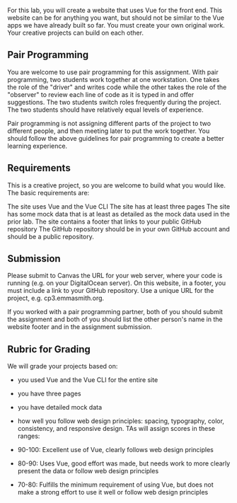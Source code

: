 	
For this lab, you will create a website that uses Vue for the front end. This website can be for anything you want, but should not be similar to the Vue apps we have already built so far. You must create your own original work. Your creative projects can build on each other.

## Pair Programming
You are welcome to use pair programming for this assignment. With pair programming,  two students work together at one workstation. One takes the role of the "driver" and writes code while the other takes the role of the "observer" to review each line of code as it is typed in and offer suggestions. The two students switch roles frequently during the project. The two students should have relatively equal levels of experience.

Pair programming is not assigning different parts of the project to two different people, and then meeting later to put the work together. You should follow the above guidelines for pair programming to create a better learning experience.

## Requirements
This is a creative project, so you are welcome to build what you would like. The basic requirements are:

The site uses Vue and the Vue CLI
The site has at least three pages
The site has some mock data that is at least as detailed as the mock data used in the prior lab.
The site contains a footer that links to your public GitHub repository
The GitHub repository should be in your own GitHub account and should be a public repository.

## Submission
Please submit to Canvas the URL for your web server, where your code is running (e.g. on your DigitalOcean server). On this website, in a footer, you must include a link to your GitHub repository. Use a unique URL for the project, e.g. cp3.emmasmith.org.

If you worked with a pair programming partner, both of you should submit the assignment and both of you should list the other person's name in the website footer and in the assignment submission.

## Rubric for Grading
We will grade your projects based on:

- you used Vue and the Vue CLI for the entire site
- you have three pages
- you have detailed mock data
- how well you follow web design principles: spacing, typography, color, consistency, and responsive design.
TAs will assign scores in these ranges:

- 90-100: Excellent use of Vue, clearly follows web design principles
- 80-90: Uses Vue, good effort was made, but needs work to more clearly present the data or follow web design principles
- 70-80: Fulfills the minimum requirement of using Vue, but does not make a strong effort to use it well or follow web design principles

